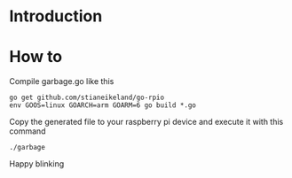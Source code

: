 # Introduction

# How to
Compile garbage.go like this
```
go get github.com/stianeikeland/go-rpio
env GOOS=linux GOARCH=arm GOARM=6 go build *.go
```
Copy the generated file to your raspberry pi device and execute it with this command

```
./garbage
```

Happy blinking 